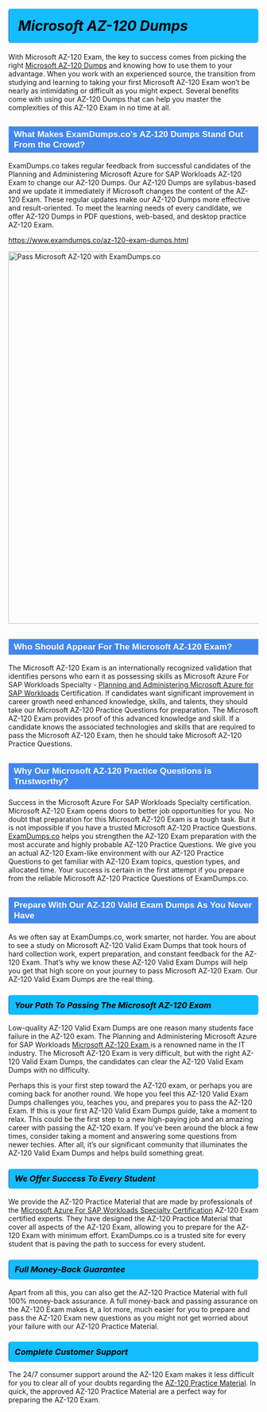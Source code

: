 <h1>                <strong><span style="display: block; color: #000000; background: #14BDFF; border: 0.5px solid #AED6F1; border-left: 3px solid #3498DB; padding: .6em; border-radius: 6px;">                     <em>Microsoft AZ-120 <span class="exam_variation">Dumps</span> </em>                </span></strong>            </h1>                        <p>With Microsoft AZ-120 Exam, the key to success comes from picking the right <a href="https://www.examdumps.co/az-120-exam-dumps.html">Microsoft AZ-120 <span class="exam_variation">Dumps</span></a> and             knowing how to use them to your advantage.             When you work with an experienced source, the transition from studying and learning to taking your first Microsoft AZ-120 Exam             won’t be nearly as intimidating or difficult as you might expect. Several benefits come with using our AZ-120 <span class="exam_variation">Dumps</span> that can             help you master the complexities of this AZ-120 Exam in no time at all.</p>                        <h2 style="background: #4287ec; border: 1px solid #cccccc; padding: 5px 10px;">                <span style="color: #ffffff;">                    <span style="font-size: 11pt;">                        <span style="line-height: normal;">                            <span style="font-family: Calibri,sans-serif;">                                <strong>                                    <span style="font-size: 13.0pt;">What Makes ExamDumps.co's AZ-120 <span class="exam_variation">Dumps</span> Stand Out From the Crowd?</span>                                </strong>                            </span>                        </span>                    </span>                </span>            </h2>                        <p>ExamDumps.co takes regular feedback from successful candidates of the Planning and Administering Microsoft Azure for SAP Workloads AZ-120 Exam to change             our AZ-120 <span class="exam_variation">Dumps</span>. Our AZ-120 <span class="exam_variation">Dumps</span> are syllabus-based and we update it immediately if Microsoft changes             the content of the AZ-120 Exam.             These regular updates make our AZ-120 <span class="exam_variation">Dumps</span> more effective and result-oriented. To meet the learning needs of every candidate,             we offer AZ-120 <span class="exam_variation">Dumps</span> in PDF questions, web-based, and desktop practice AZ-120 Exam.</p>                                    <p><a href="https://www.examdumps.co/az-120-exam-dumps.html">https://www.examdumps.co/az-120-exam-dumps.html</a></p>                        <p><a href="https://www.examdumps.co/"><img src="https://www.examdumps.co//images/banners/big-sale-20-percent-discount-offer-examdumps.jpg" class="postImage" alt="Pass Microsoft AZ-120 with ExamDumps.co" width="750"></a></p>                                        <h2 style="background: #4287ec; border: 1px solid #cccccc; padding: 5px 10px;">                <span style="color: #ffffff;">                    <span style="font-size: 11pt;">                        <span style="line-height: normal;">                            <span style="font-family: Calibri,sans-serif;">                                <strong>                                    <span style="font-size: 13.0pt;">Who Should Appear For The Microsoft AZ-120 Exam?</span>                                </strong>                            </span>                        </span>                    </span>                </span>            </h2>                        <p>The Microsoft AZ-120 Exam is an internationally recognized validation that identifies persons who earn it as possessing skills as             Microsoft Azure For SAP Workloads Specialty - <a href="https://www.examdumps.co/az-120-exam-dumps.html">Planning and Administering Microsoft Azure for SAP Workloads</a> Certification. If candidates want significant improvement in             career growth need enhanced knowledge, skills, and talents, they should take our Microsoft AZ-120 <span class="exam_variation2">Practice Questions</span> for preparation.             The Microsoft AZ-120 Exam provides proof of this advanced knowledge and skill. If a candidate knows the associated technologies and skills             that are required to pass the Microsoft AZ-120 Exam, then he should take Microsoft AZ-120 <span class="exam_variation2">Practice Questions</span>.</p>                        <h2 style="background: #4287ec; border: 1px solid #cccccc; padding: 5px 10px;">                <span style="color: #ffffff;">                    <span style="font-size: 11pt;">                        <span style="line-height: normal;">                            <span style="font-family: Calibri,sans-serif;">                                <strong>                                    <span style="font-size: 13.0pt;">Why Our Microsoft AZ-120 <span class="exam_variation2">Practice Questions</span> is Trustworthy?</span>                                </strong>                            </span>                        </span>                    </span>                </span>            </h2>                        <p>Success in the Microsoft Azure For SAP Workloads Specialty certification. Microsoft AZ-120 Exam opens doors to better job opportunities for you.             No doubt that preparation for this Microsoft AZ-120 Exam is a tough task. But it is not impossible if you have a trusted Microsoft AZ-120 <span class="exam_variation2">Practice Questions</span>.             <a href="https://www.examdumps.co/">ExamDumps.co</a> helps you strengthen the AZ-120 Exam preparation with the most accurate and highly probable AZ-120 <span class="exam_variation2">Practice Questions</span>. We give you an             actual AZ-120 Exam-like environment with our AZ-120 <span class="exam_variation2">Practice Questions</span> to get familiar with AZ-120 Exam topics, question types, and allocated time.             Your success is certain in the first attempt if you prepare from the reliable Microsoft AZ-120 <span class="exam_variation2">Practice Questions</span> of ExamDumps.co.</p>                        <h2 style="background: #4287ec; border: 1px solid #cccccc; padding: 5px 10px;">                <span style="color: #ffffff;">                    <span style="font-size: 11pt;">                        <span style="line-height: normal;">                            <span style="font-family: Calibri,sans-serif;">                                <strong>                                    <span style="font-size: 13.0pt;">Prepare With Our AZ-120 <span class="exam_variation3">Valid Exam Dumps</span> As You Never Have</span>                                </strong>                            </span>                        </span>                    </span>                </span>            </h2>                        <p>As we often say at ExamDumps.co, work smarter, not harder. You are about to see a study on Microsoft AZ-120 <span class="exam_variation3">Valid Exam Dumps</span> that took hours of hard collection work,             expert preparation, and constant feedback for the AZ-120 Exam. That’s why we know these AZ-120 <span class="exam_variation3">Valid Exam Dumps</span> will help you get that high score on your             journey to pass Microsoft AZ-120 Exam. Our AZ-120 <span class="exam_variation3">Valid Exam Dumps</span> are the real thing.</p>                        <h3>                <strong>                    <span style="display: block; color: #000000; background: #14BDFF; border: 0.5px solid #AED6F1; border-left: 3px solid #3498DB; padding: .6em; border-radius: 6px;">                        <em>Your Path To Passing The Microsoft AZ-120 Exam</em>                    </span>                </strong>            </h3>                        <p>Low-quality AZ-120 <span class="exam_variation3">Valid Exam Dumps</span> are one reason many students face failure in the AZ-120 exam. The Planning and Administering Microsoft Azure for SAP Workloads <a href="https://www.examdumps.co/microsoft-exam-dumps.html">Microsoft AZ-120 Exam </a>             is a renowned name in the IT industry. The Microsoft AZ-120 Exam is very difficult, but with the right AZ-120 <span class="exam_variation3">Valid Exam Dumps</span>, the candidates can clear the             AZ-120 <span class="exam_variation3">Valid Exam Dumps</span> with no difficulty.</p>                        <p>Perhaps this is your first step toward the AZ-120 exam, or perhaps you are coming back for another round. We hope you feel this             AZ-120 <span class="exam_variation3">Valid Exam Dumps</span> challenges you,             teaches you, and prepares you to pass the AZ-120 Exam. If this is your first AZ-120 <span class="exam_variation3">Valid Exam Dumps</span> guide, take a moment to relax. This could be the first step to             a new high-paying job and an amazing career with passing the AZ-120 exam. If you’ve been around the block a few times, consider taking a moment and             answering some questions from newer techies. After all, it’s our significant community that illuminates the AZ-120 <span class="exam_variation3">Valid Exam Dumps</span> and helps build something great.</p>                        <h3>                <strong>                    <span style="display: block; color: #000000; background: #14BDFF; border: 0.5px solid #AED6F1; border-left: 3px solid #3498DB; padding: .6em; border-radius: 6px;">                        <em>We Offer Success To Every Student</em>                    </span>                </strong>            </h3>                        <p>We provide the AZ-120 <span class="exam_variation4">Practice Material</span> that are made by professionals of the <a href="https://www.examdumps.co/microsoft-azure-for-sap-workloads-specialty-exam-dumps.html">Microsoft Azure For SAP Workloads Specialty Certification</a> AZ-120 Exam certified experts.             They have designed the AZ-120 <span class="exam_variation4">Practice Material</span> that cover all aspects of the AZ-120 Exam, allowing you to prepare for the            AZ-120 Exam with minimum effort.             ExamDumps.co is a trusted site for every student that is paving the path to success for every student.</p>                        <h3>                <strong>                    <span style="display: block; color: #000000; background: #14BDFF; border: 0.5px solid #AED6F1; border-left: 3px solid #3498DB; padding: .6em; border-radius: 6px;">                        <em>Full Money-Back Guarantee</em>                    </span>                </strong>            </h3>                        <p>Apart from all this, you can also get the AZ-120 <span class="exam_variation4">Practice Material</span> with full 100% money-back assurance. A full money-back and passing assurance on             the AZ-120 Exam makes it,             a lot more, much easier for you to prepare and pass the AZ-120 Exam new questions as you might             not get worried about your failure with our AZ-120 <span class="exam_variation4">Practice Material</span>.</p>                                    <h3>                <strong>                    <span style="display: block; color: #000000; background: #14BDFF; border: 0.5px solid #AED6F1; border-left: 3px solid #3498DB; padding: .6em; border-radius: 6px;">                        <em>Complete Customer Support</em>                    </span>                </strong>            </h3>                        <p>The 24/7 consumer support around the AZ-120 Exam makes it less difficult for you to clear all of your doubts regarding the <a href="https://www.examdumps.co/az-120-exam-dumps.html">AZ-120 <span class="exam_variation4">Practice Material</span></a>. In quick,             the approved AZ-120 <span class="exam_variation4">Practice Material</span> are a perfect way for preparing the AZ-120 Exam.</p>                    
